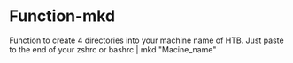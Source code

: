 # Function-mkd
Function to create 4 directories into your machine name of HTB. Just paste to the end of your zshrc or bashrc | mkd "Macine_name" 
